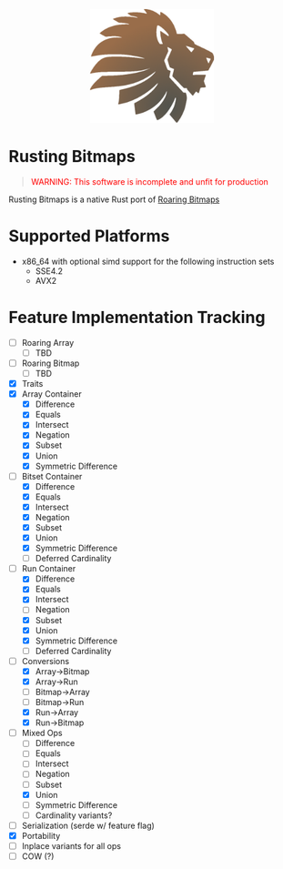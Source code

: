 <p align="center">
   <img src="res/rusting_bitmaps_logo_02.png" height="200">
</p>

# Rusting Bitmaps

><span style="color:red">WARNING: This software is incomplete and unfit for production</span>

Rusting Bitmaps is a native Rust port of [Roaring Bitmaps](https://roaringbitmap.org/)

# Supported Platforms
 - x86_64 with optional simd support for the following instruction sets
   - SSE4.2
   - AVX2

# Feature Implementation Tracking
 - [ ] Roaring Array
    - [ ] TBD
 - [ ] Roaring Bitmap
    - [ ] TBD
 - [x] Traits
 - [x] Array Container
    - [x] Difference
    - [x] Equals
    - [x] Intersect
    - [x] Negation
    - [x] Subset
    - [x] Union
    - [x] Symmetric Difference
 - [ ] Bitset Container
    - [x] Difference
    - [x] Equals
    - [x] Intersect
    - [x] Negation
    - [x] Subset
    - [x] Union
    - [x] Symmetric Difference
    - [ ] Deferred Cardinality
 - [ ] Run Container
    - [x] Difference
    - [x] Equals
    - [x] Intersect
    - [ ] Negation
    - [x] Subset
    - [x] Union
    - [x] Symmetric Difference
    - [ ] Deferred Cardinality
 - [ ] Conversions
    - [x] Array->Bitmap
    - [x] Array->Run
    - [ ] Bitmap->Array
    - [ ] Bitmap->Run
    - [x] Run->Array
    - [x] Run->Bitmap
 - [ ] Mixed Ops
    - [ ] Difference
    - [ ] Equals
    - [ ] Intersect
    - [ ] Negation
    - [ ] Subset
    - [x] Union
    - [ ] Symmetric Difference
    - [ ] Cardinality variants?
 - [ ] Serialization (serde w/ feature flag)
 - [x] Portability
 - [ ] Inplace variants for all ops
 - [ ] COW (?)